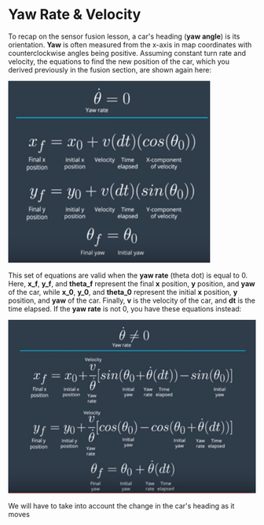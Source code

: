 # Yaw Rate & Velocity

To recap on the sensor fusion lesson, a car's heading (**yaw angle**) is its orientation. **Yaw** is often measured from the x-axis in map coordinates with counterclockwise angles being positive. Assuming constant turn rate and velocity, the equations to find the new position of the car, which you derived previously in the fusion section, are shown again here:

![alt tag](imgs/sensorFusionEquations.PNG)

This set of equations are valid when the **yaw rate** (theta dot) is equal to 0. Here, **x_f**, **y_f**, and **theta_f** represent the final **x** position, **y** position, and **yaw** of the car, while **x_0**, **y_0**, and **theta_0** represent the initial **x** position, **y** position, and **yaw** of the car. Finally, **v** is the velocity of the car, and **dt** is the time elapsed. If the **yaw rate** is not 0, you have these equations instead:

![alt tag](imgs/yawRateNotZeroEquations.PNG)

We will have to take into account the change in the car's heading as it moves
